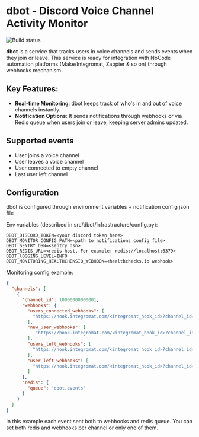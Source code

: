 # dbot - Discord Voice Channel Activity Monitor

![Build status](https://github.com/astoliarov/dbot/actions/workflows/main.yml/badge.svg)

**dbot** is a service that tracks users in voice channels and sends events when they join or leave.
This service is ready for integration with NoCode automation platforms (Make/Integromat, Zappier & so on) through webhooks mechanism

## Key Features:
- **Real-time Monitoring**: dbot keeps track of who's in and out of voice channels instantly.
- **Notification Options**: It sends notifications through webhooks or via Redis queue when users join or leave, keeping server admins updated.

## Supported events
- User joins a voice channel
- User leaves a voice channel
- User connected to empty channel
- Last user left channel

## Configuration
dbot is configured through environment variables + notification config json file

Env variables (described in src/dbot/infrastructure/config.py):
```
DBOT_DISCORD_TOKEN=<your discord token here>
DBOT_MONITOR_CONFIG_PATH=<path to notifications config file>
DBOT_SENTRY_DSN=<sentry dsn>
DBOT_REDIS_URL=<redis host, For example: redis://localhost:6379>
DBOT_lOGGING_LEVEL=INFO
DBOT_MONITORING_HEALTHCHEKSIO_WEBHOOK=<healthchecks.io webhook>
```
Monitoring config example:
```json
{
  "channels": [
    {
      "channel_id": 10000000000001,
      "webhooks": {
        "users_connected_webhooks": [
          "https://hook.integromat.com/<integromat_hook_id>?channel_id={{id}}&event={{type}}&usernames={{usernames_safe}}"
        ],
        "new_user_webhooks": [
           "https://hook.integromat.com/<integromat_hook_id>?channel_id={{id}}&event={{type}}&un={{username}}&uid={{user_id}}"
        ],
        "users_left_webhooks": [
          "https://hook.integromat.com/<integromat_hook_id>?channel_id={{id}}&event={{type}}"
        ],
        "user_left_webhooks": [
          "https://hook.integromat.com/<integromat_hook_id>?channel_id={{id}}&event={{type}}&un={{username}}&uid={{user_id}}"
        ]
      },
      "redis": {
        "queue": "dbot.events"
      }
    }
  ]
}
```
In this example each event sent both to webhooks and redis queue. You can set both redis and webhooks per channel or only one of them.

